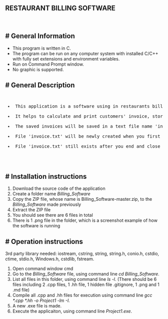 ## RESTAURANT BILLING SOFTWARE
<br>

<h2># General Information</h2>
<ul>
<li>This program is written in C.</li>
<li>The program can be run on any computer system with installed C/C++ with fully set extensions and environment variables.</li>
<li>Run on Command Prompt window.</li>
<li>No graphic is supported.</li>
</ul>

<h2># General Description</h2>
<pre>
<ul>
<li> This application is a software using in restaurants billing. </li>
<li> It helps to calculate and print customers' invoice, store and display them if neccessary</li>
<li> The saved invoices will be saved in a text file name 'invoice.txt'.</li>
<li> File 'invoice.txt' will be newly created when you first run the program. The following invoices can be appended after</li>
<li> File 'invoice.txt' still exists after you end and close the program.</li>
</ul>
</pre>

<h2># Installation instructions </h2>
<ol>
<li>Download the source code of the application</li>
<li>Create a folder name <em>Billing_Software</em></li>
<li>Copy the ZIP file, whose name is Billing_Software-master.zip, to the <em>Billing_Software</em> made previously</li>
<li>Extract the ZIP file</li>
<li>You should see there are 6 files in total</li>
<li>There is 1 .png file in the folder, which is a screenshot example of how the software is running
</ol>

<h2># Operation instructions</h2>
3rd party library needed: iostream, cstring, string, string.h, conio.h, cstdio, ctime, stdio.h, Windows.h, cstdlib, fstream.
<ol>
<li>Open command window cmd</li>
<li>Go to the <em>Billing_Software</em> file, using command line <em>cd Billing_Software</em>.</li>
<li>List all files in this folder, using command line <em>ls -l</em>. (There should be 6 files including 2 .cpp files, 1 .hh file, 1 hidden file .gitignore, 1 .png and 1 .md file)</li>
<li>Compile all .cpp and .hh files for execution using command line <em>gcc *.cpp *.hh -o Project1 -lm -I.</em></li>
<li>A new .exe file is made.</li>
<li>Execute the applicaiton, using command line <em>Project1.exe</em>.</li>
</ol>